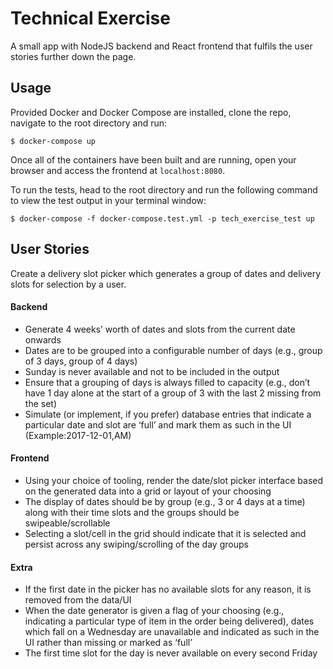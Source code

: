 # Technical Exercise

A small app with NodeJS backend and React frontend that fulfils the user stories further down the page.

## Usage
Provided Docker and Docker Compose are installed, clone the repo, navigate to the root directory and run:

```$ docker-compose up```

Once all of the containers have been built and are running, open your browser and access the frontend at ```localhost:8080```.

To run the tests, head to the root directory and run the following command to view the test output in your terminal window:

```$ docker-compose -f docker-compose.test.yml -p tech_exercise_test up```

## User Stories

Create a delivery slot picker which generates a group of dates and delivery slots for selection by a user.

#### Backend
- Generate 4 weeks’ worth of dates and slots from the current date onwards
- Dates are to be grouped into a configurable number of days (e.g., group of 3 days, group of
4 days)
- Sunday is never available and not to be included in the output
- Ensure that a grouping of days is always filled to capacity (e.g., don’t have 1 day alone at the start of a group of 3 with the last 2 missing from the set)
- Simulate (or implement, if you prefer) database entries that indicate a particular date and slot are ‘full’ and mark them as such in the UI (Example:2017-12-01,AM)

#### Frontend
- Using your choice of tooling, render the date/slot picker interface based on the generated data into a grid or layout of your choosing
- The display of dates should be by group (e.g., 3 or 4 days at a time) along with their time slots and the groups should be swipeable/scrollable
- Selecting a slot/cell in the grid should indicate that it is selected and persist across any swiping/scrolling of the day groups

#### Extra
- If the first date in the picker has no available slots for any reason, it is removed from the data/UI
- When the date generator is given a flag of your choosing (e.g., indicating a particular type of item in the order being delivered), dates which fall on a Wednesday are unavailable and indicated as such in the UI rather than missing or marked as ‘full’
- The first time slot for the day is never available on every second Friday
